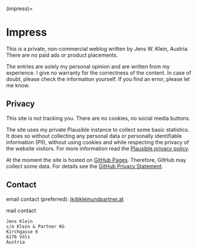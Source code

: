 (impress)=

# Impress

This is a private, non-commercial weblog written by Jens W. Klein, Austria.
There are no paid ads or product placements.

The entries are solely my personal opinion and are written from my experience.
I give no warranty for the correctness of the content.
In case of doubt, please check the information yourself.
If you find an error, please let me know.

## Privacy

This site is not tracking you.
There are no cookies, no social media buttons.

The site uses my private Plausible instance to collect some basic statistics.
It does so without collecting any personal data or personally identifiable information (PII), without using cookies and while respecting the privacy of the website visitors.
For more information read the [Plausible privacy policy](https://plausible.io/data-policy).

At the moment the site is hosted on [GitHub Pages](https://pages.github.com/).
Therefore, GitHub may collect some data.
For details see the [GitHub Privacy Statement](https://help.github.com/en/github/site-policy/github-privacy-statement).

## Contact

email contact (preferred): jk@kleinundpartner.at

mail contact

```
Jens Klein
c/o Klein & Partner KG
Kirchgasse 6
6176 Völs
Austria
```